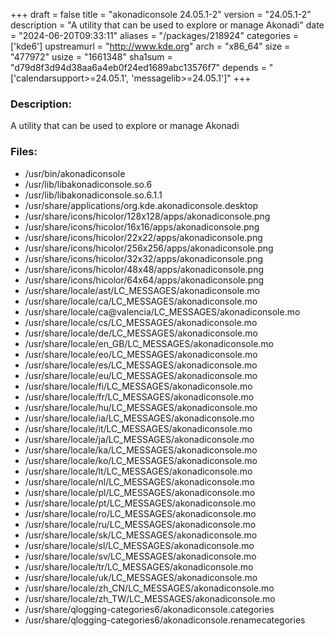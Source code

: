 +++
draft = false
title = "akonadiconsole 24.05.1-2"
version = "24.05.1-2"
description = "A utility that can be used to explore or manage Akonadi"
date = "2024-06-20T09:33:11"
aliases = "/packages/218924"
categories = ['kde6']
upstreamurl = "http://www.kde.org"
arch = "x86_64"
size = "477972"
usize = "1661348"
sha1sum = "d79d8f3d94d38aa6a4eb0f24ed1689abc13576f7"
depends = "['calendarsupport>=24.05.1', 'messagelib>=24.05.1']"
+++
### Description: 
A utility that can be used to explore or manage Akonadi

### Files: 
* /usr/bin/akonadiconsole
* /usr/lib/libakonadiconsole.so.6
* /usr/lib/libakonadiconsole.so.6.1.1
* /usr/share/applications/org.kde.akonadiconsole.desktop
* /usr/share/icons/hicolor/128x128/apps/akonadiconsole.png
* /usr/share/icons/hicolor/16x16/apps/akonadiconsole.png
* /usr/share/icons/hicolor/22x22/apps/akonadiconsole.png
* /usr/share/icons/hicolor/256x256/apps/akonadiconsole.png
* /usr/share/icons/hicolor/32x32/apps/akonadiconsole.png
* /usr/share/icons/hicolor/48x48/apps/akonadiconsole.png
* /usr/share/icons/hicolor/64x64/apps/akonadiconsole.png
* /usr/share/locale/ast/LC_MESSAGES/akonadiconsole.mo
* /usr/share/locale/ca/LC_MESSAGES/akonadiconsole.mo
* /usr/share/locale/ca@valencia/LC_MESSAGES/akonadiconsole.mo
* /usr/share/locale/cs/LC_MESSAGES/akonadiconsole.mo
* /usr/share/locale/de/LC_MESSAGES/akonadiconsole.mo
* /usr/share/locale/en_GB/LC_MESSAGES/akonadiconsole.mo
* /usr/share/locale/eo/LC_MESSAGES/akonadiconsole.mo
* /usr/share/locale/es/LC_MESSAGES/akonadiconsole.mo
* /usr/share/locale/eu/LC_MESSAGES/akonadiconsole.mo
* /usr/share/locale/fi/LC_MESSAGES/akonadiconsole.mo
* /usr/share/locale/fr/LC_MESSAGES/akonadiconsole.mo
* /usr/share/locale/hu/LC_MESSAGES/akonadiconsole.mo
* /usr/share/locale/ia/LC_MESSAGES/akonadiconsole.mo
* /usr/share/locale/it/LC_MESSAGES/akonadiconsole.mo
* /usr/share/locale/ja/LC_MESSAGES/akonadiconsole.mo
* /usr/share/locale/ka/LC_MESSAGES/akonadiconsole.mo
* /usr/share/locale/ko/LC_MESSAGES/akonadiconsole.mo
* /usr/share/locale/lt/LC_MESSAGES/akonadiconsole.mo
* /usr/share/locale/nl/LC_MESSAGES/akonadiconsole.mo
* /usr/share/locale/pl/LC_MESSAGES/akonadiconsole.mo
* /usr/share/locale/pt/LC_MESSAGES/akonadiconsole.mo
* /usr/share/locale/ro/LC_MESSAGES/akonadiconsole.mo
* /usr/share/locale/ru/LC_MESSAGES/akonadiconsole.mo
* /usr/share/locale/sk/LC_MESSAGES/akonadiconsole.mo
* /usr/share/locale/sl/LC_MESSAGES/akonadiconsole.mo
* /usr/share/locale/sv/LC_MESSAGES/akonadiconsole.mo
* /usr/share/locale/tr/LC_MESSAGES/akonadiconsole.mo
* /usr/share/locale/uk/LC_MESSAGES/akonadiconsole.mo
* /usr/share/locale/zh_CN/LC_MESSAGES/akonadiconsole.mo
* /usr/share/locale/zh_TW/LC_MESSAGES/akonadiconsole.mo
* /usr/share/qlogging-categories6/akonadiconsole.categories
* /usr/share/qlogging-categories6/akonadiconsole.renamecategories
